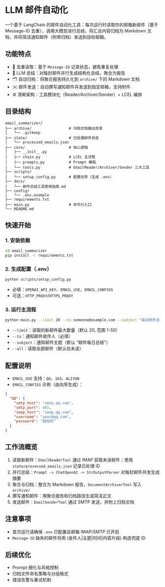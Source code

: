 # LLM 邮件自动化

一个基于 LangChain 的邮件自动化工具：每次运行时读取你的邮箱新邮件（基于 Message-ID 去重），调用大模型进行总结，将汇总内容归档为 Markdown 文档，并将简洁通知邮件（附带归档）发送到目标邮箱。

## 功能特点
- 🔄 去重读取：基于 `Message-ID` 记录状态，避免重复处理
- 🧠 LLM 总结：对每封邮件并行生成结构化总结，聚合为报告
- 🗂️ 自动归档：将聚合报告持久化到 `archive/` 下的 Markdown 文档
- ✉️ 邮件发送：自动撰写通知邮件并发送到指定邮箱，支持附件
- ⚙️ 清晰架构：工具模块化（Reader/Archiver/Sender）+ LCEL 编排

## 目录结构
```
email_summarizer/
├── archive/                 # 归档文档输出目录
│   └── .gitkeep
├── state/                   # 已处理邮件状态
│   └── processed_emails.json
├── core/                    # 核心逻辑
│   ├── __init__.py
│   ├── chain.py             # LCEL 主流程
│   ├── prompts.py           # Prompt 模板
│   └── tools.py             # EmailReader/Archiver/Sender 三大工具
├── scripts/
│   └── setup_config.py      # 配置向导（生成 .env）
├── docs/
│   └── 邮件总结工具使用指南.md
├── config/
│   └── .env.example
├── requirements.txt
├── main.py                  # 命令行入口
└── README.md
```

## 快速开始
### 1. 安装依赖
```bash
cd email_summarizer
pip install -r requirements.txt
```

### 2. 生成配置（.env）
```bash
python scripts/setup_config.py
```
- 必填：`OPENAI_API_KEY`、`EMAIL_USE`、`EMAIL_CONFIGS`
- 可选：`HTTP_PROXY`/`HTTPS_PROXY`

### 3. 运行主流程
```bash
python main.py --limit 20 --to someone@example.com --subject "每日邮件总结"
```
- `--limit`：读取的新邮件最大数量（默认 20, 范围 1-50）
- `--to`：通知邮件收件人（必填）
- `--subject`：通知邮件主题（默认 “邮件每日总结”）
- `--all`：读取全部邮件（默认仅未读）

## 配置说明
- `EMAIL_USE` 支持：`QQ`、`163`、`ALIYUN`
- `EMAIL_CONFIGS` 示例（由向导生成）：
```json
{
  "QQ": {
    "smtp_host": "smtp.qq.com",
    "smtp_port": 465,
    "imap_host": "imap.qq.com",
    "username": "your@qq.com",
    "password": "授权码"
  }
}
```

## 工作流概览
1. 读取新邮件：`EmailReaderTool` 通过 IMAP 获取未读邮件；使用 `state/processed_emails.json` 记录已处理 ID
2. 并行总结：`Prompt -> ChatOpenAI -> StrOutputParser` 对每封邮件并发生成摘要
3. 聚合与归档：整合为 Markdown 报告，`DocumentArchiverTool` 写入 `archive/`
4. 撰写通知邮件：用聚合报告和归档路径生成简洁正文
5. 发送邮件：`EmailSenderTool` 通过 SMTP 发送，并附上归档文档

## 注意事项
- 首次运行请确保 `.env` 已配置且邮箱 IMAP/SMTP 已开启
- `Message-ID` 缺失的邮件将用 (发件人|主题|时间|内容片段) 构造兜底 ID

## 后续优化
- Prompt 细化与风格控制
- 归档文件命名策略与分组格式
- 错误告警与重试机制